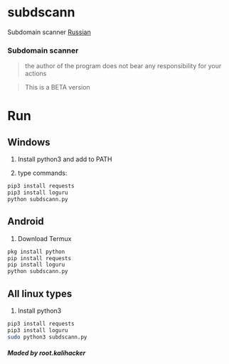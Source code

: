 # subdscann
Subdomain scanner
[Russian](readme-rus.md) 
###                   Subdomain scanner
> the author of the program does not bear any responsibility for your actions

> This is a BETA version

#                            Run
## Windows

1. Install python3 and add to PATH

2. type commands:
```cmd
pip3 install requests
pip3 install loguru
python subdscann.py
```

## Android
1. Download Termux
``` bash
pkg install python
pip install requests
pip install loguru
python subdscann.py
```

## All linux types
1. Install python3
``` bash
pip3 install requests
pip3 install loguru
sudo python3 subdscann.py
```
##### Maded by root.kalihacker
